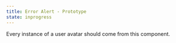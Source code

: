 ```yaml
---
title: Error Alert - Prototype
state: inprogress
---
```


Every instance of a user avatar should come from this component.